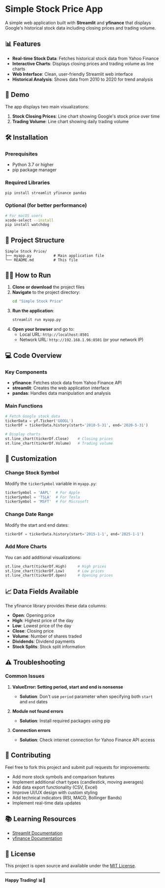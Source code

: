 # Simple Stock Price App

A simple web application built with **Streamlit** and **yfinance** that displays Google's historical stock data including closing prices and trading volume.

## 📊 Features

- **Real-time Stock Data**: Fetches historical stock data from Yahoo Finance
- **Interactive Charts**: Displays closing prices and trading volume as line charts
- **Web Interface**: Clean, user-friendly Streamlit web interface
- **Historical Analysis**: Shows data from 2010 to 2020 for trend analysis

## 🚀 Demo

The app displays two main visualizations:

1. **Stock Closing Prices**: Line chart showing Google's stock price over time
2. **Trading Volume**: Line chart showing daily trading volume

## 🛠️ Installation

### Prerequisites

- Python 3.7 or higher
- pip package manager

### Required Libraries

```bash
pip install streamlit yfinance pandas
```

### Optional (for better performance)

```bash
# For macOS users
xcode-select --install
pip install watchdog
```

## 📁 Project Structure

```
Simple Stock Price/
├── myapp.py          # Main application file
└── README.md         # This file
```

## 🏃‍♂️ How to Run

1. **Clone or download** the project files
2. **Navigate** to the project directory:
   ```bash
   cd "Simple Stock Price"
   ```
3. **Run the application**:
   ```bash
   streamlit run myapp.py
   ```
4. **Open your browser** and go to:
   - Local URL: `http://localhost:8501`
   - Network URL: `http://192.168.1.96:8501` (or your network IP)

## 💻 Code Overview

### Key Components

- **yfinance**: Fetches stock data from Yahoo Finance API
- **streamlit**: Creates the web application interface
- **pandas**: Handles data manipulation and analysis

### Main Functions

```python
# Fetch Google stock data
tickerData = yf.Ticker('GOOGL')
tickerDf = tickerData.history(start='2010-5-31', end='2020-5-31')

# Display charts
st.line_chart(tickerDf.Close)    # Closing prices
st.line_chart(tickerDf.Volume)   # Trading volume
```

## 🔧 Customization

### Change Stock Symbol

Modify the `tickerSymbol` variable in `myapp.py`:

```python
tickerSymbol = 'AAPL'  # For Apple
tickerSymbol = 'TSLA'  # For Tesla
tickerSymbol = 'MSFT'  # For Microsoft
```

### Change Date Range

Modify the start and end dates:

```python
tickerDf = tickerData.history(start='2015-1-1', end='2025-1-1')
```

### Add More Charts

You can add additional visualizations:

```python
st.line_chart(tickerDf.High)     # High prices
st.line_chart(tickerDf.Low)      # Low prices
st.line_chart(tickerDf.Open)     # Opening prices
```

## 📈 Data Fields Available

The yfinance library provides these data columns:

- **Open**: Opening price
- **High**: Highest price of the day
- **Low**: Lowest price of the day
- **Close**: Closing price
- **Volume**: Number of shares traded
- **Dividends**: Dividend payments
- **Stock Splits**: Stock split information

## ⚠️ Troubleshooting

### Common Issues

1. **ValueError: Setting period, start and end is nonsense**

   - **Solution**: Don't use `period` parameter when specifying both `start` and `end` dates

2. **Module not found errors**

   - **Solution**: Install required packages using pip

3. **Connection errors**
   - **Solution**: Check internet connection for Yahoo Finance API access

## 🤝 Contributing

Feel free to fork this project and submit pull requests for improvements:

- Add more stock symbols and comparison features
- Implement additional chart types (candlestick, moving averages)
- Add data export functionality (CSV, Excel)
- Improve UI/UX design with custom styling
- Add technical indicators (RSI, MACD, Bollinger Bands)
- Implement real-time data updates

## 📚 Learning Resources

- [Streamlit Documentation](https://docs.streamlit.io/)
- [yfinance Documentation](https://pypi.org/project/yfinance/)

## 📄 License

This project is open source and available under the [MIT License](LICENSE).

---

**Happy Trading! 📊🚀**

